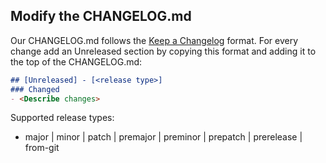 ## Modify the CHANGELOG.md

Our CHANGELOG.md follows the [Keep a Changelog](https://keepachangelog.com) format. For every change add an Unreleased section by copying this format and adding it to the top of the CHANGELOG.md:

```md
## [Unreleased] - [<release type>]
### Changed
- <Describe changes>
```

Supported release types:
- major | minor | patch | premajor | preminor | prepatch | prerelease | from-git
